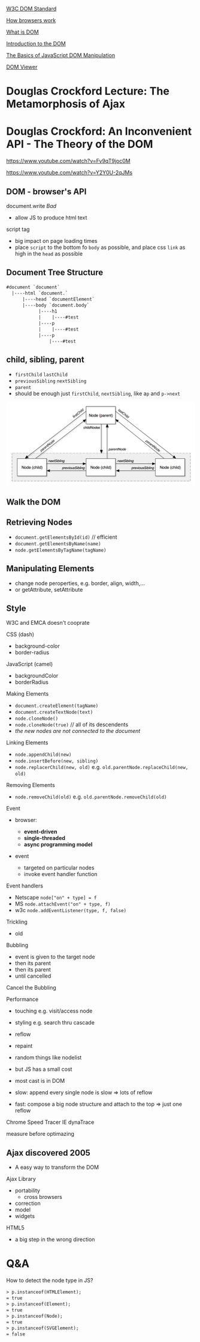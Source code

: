 [W3C DOM Standard](https://www.w3.org/DOM/)

[How browsers work](http://taligarsiel.com/Projects/howbrowserswork1.htm)

[What is DOM](https://www.w3.org/TR/DOM-Level-2-Core/introduction.html)

[Introduction to the DOM](https://developer.mozilla.org/en-US/docs/Web/API/Document_Object_Model/Introduction)

[The Basics of JavaScript DOM Manipulation](http://callmenick.com/post/basics-javascript-dom-manipulation)

[DOM Viewer](https://dom-viewer.herokuapp.com/)

# Douglas Crockford Lecture: The Metamorphosis of Ajax
# Douglas Crockford: An Inconvenient API - The Theory of the DOM

https://www.youtube.com/watch?v=Fv9qT9joc0M

https://www.youtube.com/watch?v=Y2Y0U-2qJMs


## DOM - browser's API

document.write *Bad*
- allow JS to produce html text

script tag
- big impact on page loading times
- place `script` to the bottom fo `body` as possible, and place css `link` as high in the `head` as possible

## Document Tree Structure

```
#document `document`
  |----html `document.`
      |----head `documentElement`
      |----body `document.body`
            |----h1
            |    |----#test  
            |----p
            |    |----#test
            |----p
                |----#test

```

## child, sibling, parent
- `firstChild` `lastChild`
- `previousSibling` `nextSibling`
- `parent`
- should be enough just `firstChild`, `nextSibling`, like a`p` and `p->next`


![DOM Node Pointers](dom_node_pointers.PNG)


## Walk the DOM


## Retrieving Nodes
- `document.getElementsById(id)` // efficient
- `document.getElementsByName(name)`
- `node.getElementsByTagName(tagName)`


## Manipulating Elements
- change node peroperties, e.g. border, align, width,...
- or getAttribute, setAttribute

## Style

W3C and EMCA doesn't cooprate

CSS (dash)
- background-color
- border-radius

JavaScript (camel)
- backgroundColor
- borderRadius

Making Elements
- `document.createElement(tagName)`
- `document.createTextNode(text)`
- `node.cloneNode()`
- `node.cloneNode(true)` // all of its descendents
- *the new nodes are not connected to the document*

Linking Elements
- `node.appendChild(new)`
- `node.insertBefore(new, sibling)`
- `node.replacerChild(new, old)`
e.g. `old.parentNode.replaceChild(new, old)`


Removing Elements
- `node.removeChild(old)`
e.g. `old.parentNode.removeChild(old)`

Event

- browser:
  - **event-driven**
  - **single-threaded**
  - **async programming model**

- event
  - targeted on  particular nodes
  - invoke event handler function

Event handlers
- Netscape `node["on" + type] = f`
- MS `node.attachEvent("on" + type, f)`
- w3c `node.addEventListener(type, f, false)`

Trickling
- old

Bubbling
- event is given to the target node
- then its parent
- then its parent
- until cancelled

Cancel the Bubbling

Performance
- touching e.g. visit/access node
- styling e.g. search thru cascade
- reflow
- repaint
- random things like nodelist

- but JS has a small cost
- most cast is in DOM

- slow: append every single node is slow => lots of reflow
- fast: compose a big node structure and attach to the top => just one reflow



Chrome Speed Tracer
IE dynaTrace

measure before optimazing

## Ajax discovered 2005

- A easy way to transform the DOM

Ajax Library
- portability
  + cross browsers
- correction
- model
- widgets


HTML5
- a big step in the wrong direction



# Q&A

How to detect the node type in JS?

```
> p.instanceof(HTMLElement);
= true
> p.instanceof(Element);
= true
> p.instanceof(Node);
= true
> p.instanceof(SVGElement);
= false
```



















